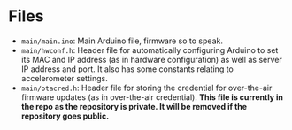 # Files

- `main/main.ino`: Main Arduino file, firmware so to speak.
- `main/hwconf.h`: Header file for automatically configuring Arduino to set its MAC and IP address (as in hardware configuration) as well as server IP address and port. It also has some constants relating to accelerometer settings.
- `main/otacred.h`: Header file for storing the credential for over-the-air firmware updates (as in over-the-air credential). **This file is currently in the repo as the repository is private. It will be removed if the repository goes public.**